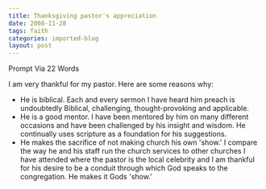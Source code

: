 ```yaml
---
title: Thanksgiving pastor's appreciation
date: 2008-11-28
tags: faith
categories: imported-blog
layout: post
---
```


Prompt Via 22 Words

I am very thankful for my pastor. Here are some reasons why:

- He is biblical. Each and every sermon I have heard him preach is undoubtedly Biblical, challenging, thought-provoking and applicable.
- He is a good mentor. I have been mentored by him on many different occasions and have been challenged by his insight and wisdom. He continually uses scripture as a foundation for his suggestions.
- He makes the sacrifice of not making church his own 'show.' I compare the way he and his staff run the church services to other churches I have attended where the pastor is the local celebrity and I am thankful for his desire to be a conduit through which God speaks to the congregation. He makes it Gods 'show.'


